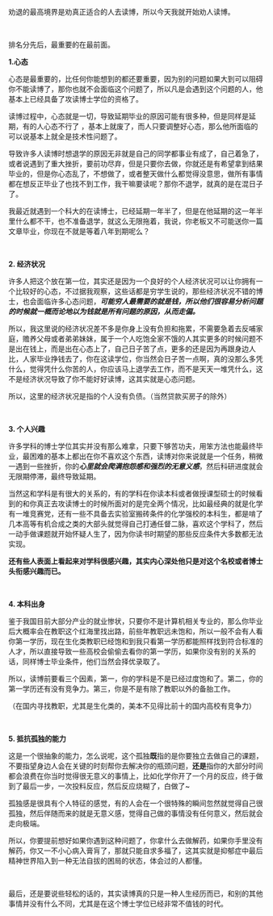 <p>劝退的最高境界是劝真正适合的人去读博，所以今天我就开始劝人读博。</p><p class="ztext-empty-paragraph"><br/></p><p>排名分先后，最重要的在最前面。</p><p><b>1.心态</b></p><p>心态是最重要的，比任何你能想到的都还要重要，因为别的问题如果大到可以阻碍你不能读博了，那你也就不会面临这个问题了，所以凡是会遇到这个问题的人，他基本上已经具备了攻读博士学位的资格了。</p><p>读博过程中，心态就是一切，导致延期毕业的原因可能有很多种，但是同样是延期，有的人心态不行了 ，基本上就废了，而人只要调整好心态，那么他所面临的可以说基本上就全是技术性问题了。</p><p>导致许多人读博时想退学的原因无非就是自己的同学都事业有成了，自己着急了，或者说遇到了重大挫折，要前功尽弃，但是只要你去做，你就还是有希望拿到结果毕业的，但是你心态乱了，不想做了，或者整天做什么都觉得没意思，做所有事情都在想反正毕业了也找不到工作，我干嘛要读呢？那你不退学，就真的是在混日子了。</p><p>我最近就遇到一个科大的在读博士，已经延期一年半了，但是在他延期的这一年半里什么都不干，也不准备退学，就这么无限拖着，我说，你老板又不可能送你一篇文章毕业，你现在不就是等着八年到期呢么？</p><p class="ztext-empty-paragraph"><br/></p><p><b>2. 经济状况</b></p><p>许多人把这个放在第一位，其实还是因为一个良好的个人经济状况可以让你拥有一个比较好的心态，不过据我观察，这些话都是穷学生说的，那些经济状况不错的博士，也会面临许多心态问题，<b><i>可能穷人最需要的就是钱，所以他们很容易分析问题的时候就一概而论地以为钱就是所有问题的原因，从而走偏。</i></b></p><p>所以，我这里说的经济状况差不多是你身上没有负担和拖累，不需要急着去反哺家庭，赡养父母或者弟弟妹妹，属于一个人吃饱全家不饿的人其实更多的时候问题不是出在钱上，而是出在心态上了，自己日子苦了点，更多的还是因为再跟身边人比，人家毕业挣钱去了，你在这读学位，你当然会日子苦一点啊，真的没那么多凭什么，觉得凭什么你苦的人，你应该马上退学去工作，而不是天天一堆凭什么，这不是经济状况导致了你不能好好读博，这其实就是心态问题。</p><p>所以，这里的经济状况是指的个人没有负债。（当然贷款买房子的除外）</p><p class="ztext-empty-paragraph"><br/></p><p><b>3. 个人兴趣</b></p><p>许多学科的博士学位其实并没有那么难拿，只要下够苦功夫，用笨方法也能最终毕业，最困难的基本上都出在你不喜欢这个东西，读博对你来说就是一个任务，稍微一遇到一些挫折，你的<i><b>心里就会爬满抱怨感和强烈的无意义感</b></i>，然后科研进度就会无限期停滞，最终导致延期。</p><p>当然这和学科是有很大的关系的，有的学科在你读本科或者做授课型硕士的时候看到的和你真正去攻读博士的时候所面对的是完全两个情况，比如最经典的就是化学有一堆竞赛党，还有一些不具备去实验室搬砖条件的化学强校的本科生，都是啃了几本高等有机合成之类的大部头就觉得自己打通任督二脉，喜欢这个学科了，然后一动手做课题就开始怀疑人生了，因为你读书时期望的那些反应条件大多数都无法实现。</p><p><b>还有些人表面上看起来对学科很感兴趣，其实内心深处他只是对这个名校或者博士头衔感兴趣而已。</b></p><p class="ztext-empty-paragraph"><br/></p><p><b>4. 本科出身</b></p><p>鉴于我国目前大部分产业的就业惨状，只要你不是计算机相关专业的，那么你毕业后大概率会在教职这个红海里找出路，前些年教职远未饱和，所以一般不会有人看你第一学历，现在生化类教职已经饱和到我只看第一学历都能照样找到符合标准的人才，所以直接导致一些高校会偷偷去看你的第一学历，如果你没有别的关系的话，同样博士毕业条件，他们当然会择优录取了。</p><p>所以，读博前要看三个因素，第一，你的学科是不是已经过度饱和了。第二，你的第一学历还有没有竞争力。第三，你是不是有除了教职以外的备胎工作。</p><p>（在国内寻找教职，尤其是生化类的，美本不见得比前十的国内高校有竞争力）</p><p class="ztext-empty-paragraph"><br/></p><p><b>5. 抵抗孤独的能力</b></p><p>这是一个很抽象的能力，怎么说呢，这个孤独<b>既</b>指的是你要独立去做自己的课题，不要指望身边人会在关键的时刻帮你去解决你的瓶颈问题，<b>还是</b>指你的大部分时间都会浪费在你当时觉得很无意义的事情上，比如化学你开了一个月的反应，终于做到了最后一步，一次投料反应，然后反应烧糊了，白做了~</p><p>孤独感是很具有个人特征的感觉，有的人会在一个很特殊的瞬间忽然就觉得自己很孤独，然后伴随而来的就是无意义感，觉得自己做的事情没有任何意义，然后就会走向极端。</p><p>所以，你要提前想好如果你遇到这种问题了，你拿什么去做解药，如果你手里没有解药，你又一不小心病入膏肓了，那就只能自求多福了，这其实就是抑郁症中最后精神世界陷入到一种无法自拔的困局的状态，体会过的人都懂。</p><p class="ztext-empty-paragraph"><br/></p><p>最后，还是要说些轻松的话的，其实读博真的只是一种人生经历而已，和别的其他事情并没有什么不同，尤其是在这个博士学位已经非常不值钱的时代。</p><p></p>